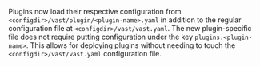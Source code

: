 Plugins now load their respective configuration from
`<configdir>/vast/plugin/<plugin-name>.yaml` in addition to the regular
configuration file at `<configdir>/vast/vast.yaml`. The new plugin-specific file
does not require putting configuration under the key `plugins.<plugin-name>`.
This allows for deploying plugins without needing to touch the
`<configdir>/vast/vast.yaml` configuration file.
